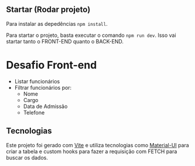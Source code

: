 ## Startar (Rodar projeto)

Para instalar as depedências `npm install`.

Para startar o projeto, basta executar o comando `npm run dev`. Isso vai startar tanto o FRONT-END quanto o BACK-END.

# Desafio Front-end

- Listar funcionários
- Filtrar funcionários por:
  - Nome
  - Cargo
  - Data de Admissão
  - Telefone

## Tecnologias

Este projeto foi gerado com [Vite](https://vitejs.dev/) e utiliza tecnologias como [Material-UI](https://mui.com/pt/) para criar a tabela e custom hooks para fazer a requisição com FETCH para buscar os dados.

